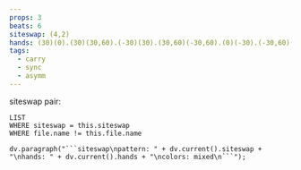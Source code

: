 ```yaml
---
props: 3
beats: 6
siteswap: (4,2)
hands: (30)(0).(30)(30,60).(-30)(30).(30,60)(-30,60).(0)(-30).(-30,60)(-30).(-30)(0).(-30)(-30,60).(30)(-30).(-30,60)(30,60).(0)(30).(30,60)(30).
tags:
  - carry
  - sync
  - asymm
---
```


siteswap pair:
```dataview
LIST
WHERE siteswap = this.siteswap
WHERE file.name != this.file.name
```
```dataviewjs
dv.paragraph("```siteswap\npattern: " + dv.current().siteswap + "\nhands: " + dv.current().hands + "\ncolors: mixed\n```");
```
